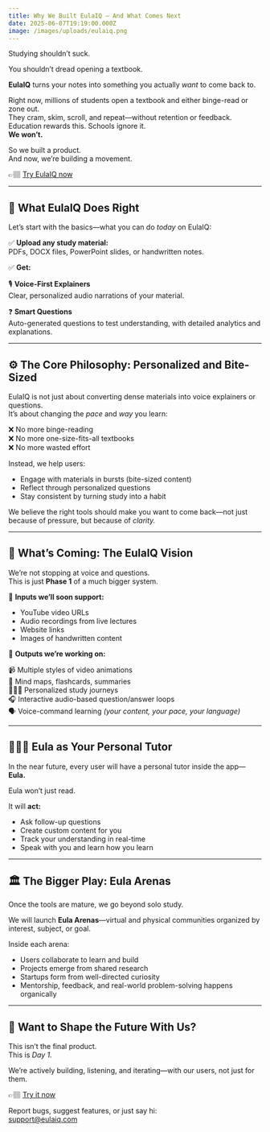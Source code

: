```yaml
---
title: Why We Built EulaIQ — And What Comes Next
date: 2025-06-07T19:19:00.000Z
image: /images/uploads/eulaiq.png
---
```

Studying shouldn’t suck.

You shouldn’t dread opening a textbook.

**EulaIQ** turns your notes into something you actually *want* to come back to.

Right now, millions of students open a textbook and either binge-read or zone out.  
They cram, skim, scroll, and repeat—without retention or feedback.  
Education rewards this. Schools ignore it.  
**We won’t.**

So we built a product.  
And now, we’re building a movement.

👉🏽 [Try EulaIQ now](https://eulaiq.com)

---

## 🎯 What EulaIQ Does Right

Let’s start with the basics—what you can do *today* on EulaIQ:

✅ **Upload any study material:**  
PDFs, DOCX files, PowerPoint slides, or handwritten notes.

✅ **Get:**

🎙️ **Voice-First Explainers**  
Clear, personalized audio narrations of your material.

❓ **Smart Questions**  
Auto-generated questions to test understanding, with detailed analytics and explanations.

---

## ⚙️ The Core Philosophy: Personalized and Bite-Sized

EulaIQ is not just about converting dense materials into voice explainers or questions.  
It’s about changing the *pace* and *way* you learn:

❌ No more binge-reading  
❌ No more one-size-fits-all textbooks  
❌ No more wasted effort

Instead, we help users:

- Engage with materials in bursts (bite-sized content)
- Reflect through personalized questions
- Stay consistent by turning study into a habit

We believe the right tools should make you want to come back—not just because of pressure, but because of *clarity.*

---

## 🔭 What’s Coming: The EulaIQ Vision

We’re not stopping at voice and questions.  
This is just **Phase 1** of a much bigger system.

🚀 **Inputs we’ll soon support:**

- YouTube video URLs
- Audio recordings from live lectures
- Website links
- Images of handwritten content

🔁 **Outputs we’re working on:**

📹 Multiple styles of video animations  
🧠 Mind maps, flashcards, summaries  
🧑🏽🏫 Personalized study journeys  
🎧 Interactive audio-based question/answer loops  
🗣️ Voice-command learning *(your content, your pace, your language)*

---

## 🧑🏽‍🏫 Eula as Your Personal Tutor

In the near future, every user will have a personal tutor inside the app—**Eula.**

Eula won’t just read.

It will **act:**

- Ask follow-up questions
- Create custom content for you
- Track your understanding in real-time
- Speak with you and learn how you learn

---

## 🏛️ The Bigger Play: Eula Arenas

Once the tools are mature, we go beyond solo study.

We will launch **Eula Arenas**—virtual and physical communities organized by interest, subject, or goal.

Inside each arena:

- Users collaborate to learn and build
- Projects emerge from shared research
- Startups form from well-directed curiosity
- Mentorship, feedback, and real-world problem-solving happens organically

---

## 💬 Want to Shape the Future With Us?

This isn’t the final product.  
This is *Day 1.*

We’re actively building, listening, and iterating—with our users, not just for them.

👉🏽 [Try it now](https://eulaiq.com)

Report bugs, suggest features, or just say hi:  
[support@eulaiq.com](mailto:support@eulaiq.com)
